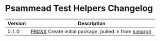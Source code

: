 # Psammead Test Helpers Changelog

| Version | Description |
|---------|-------------|
| 0.1.0   | [PR#XX](https://github.com/BBC-News/psammead/pull/XX) Create initial package, pulled in from [simorgh](https://github.com/BBC-News/simorgh). |
